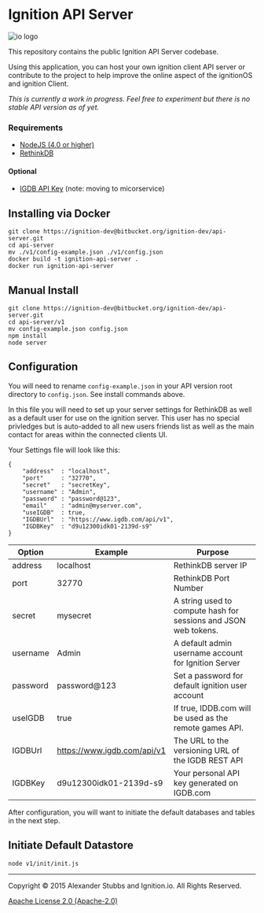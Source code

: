 # Ignition API Server

![io logo](http://i.imgur.com/G7Uwcoq.png)

This repository contains the public Ignition API Server codebase.

Using this application, you can host your own ignition client API server or contribute to the project to help improve the online aspect of the ignitionOS and ignition Client. 

*This is currently a work in progress. Feel free to experiment but there is no stable API version as of yet.*


### Requirements

* [NodeJS (4.0 or higher)](https://nodejs.org)
* [RethinkDB](http://rethinkdb.com/)

#### Optional
* [IGDB API Key](https://www.igdb.com/api/request) (note: moving to micorservice)

## Installing via Docker
	
	git clone https://ignition-dev@bitbucket.org/ignition-dev/api-server.git
	cd api-server
    mv ./v1/config-example.json ./v1/config.json
    docker build -t ignition-api-server .
    docker run ignition-api-server

## Manual Install
    git clone https://ignition-dev@bitbucket.org/ignition-dev/api-server.git
	cd api-server/v1
	mv config-example.json config.json
	npm install
	node server
	
## Configuration

You will need to rename `config-example.json` in your API version root directory to `config.json`. See install commands above.

In this file you will need to set up your server settings for RethinkDB as well as a default user for use on the ignition server. This user has no special privledges but is auto-added to all new users friends list as well as the main contact for areas within the connected clients UI.

Your Settings file will look like this:

	{
		"address"  : "localhost",  
		"port"	   : "32770",     
		"secret"   : "secretKey", 
		"username" : "Admin",
		"password" : "password@123",
		"email"    : "admin@myserver.com",
		"useIGDB"  : true,
		"IGDBUrl"  : "https://www.igdb.com/api/v1",
		"IGDBKey"  : "d9u12300idk01-2139d-s9"
	} 

| Option  |  Example | Purpose  |   
|---|---|---|
| address  |  localhost |  RethinkDB server IP  |   
| port | 32770  | RethinkDB Port Number  |   
| secret  | mysecret  | A string used to compute hash for sessions and JSON web tokens.   |   
| username  | Admin  |  A default admin username account for Ignition Server |   
|  password |  password@123 | Set a password for default ignition user account  |   
| useIGDB  | true  | If true, IDDB.com will be used as the remote games API.  |   
|  IGDBUrl | https://www.igdb.com/api/v1  | The URL to the versioning URL of the IGDB REST API |   
| IGDBKey  | d9u12300idk01-2139d-s9  | Your personal API key generated on IGDB.com  |   

After configuration, you will want to initiate the default databases and tables in the next step.
## Initiate Default Datastore
    node v1/init/init.js

----
Copyright &copy; 2015 Alexander Stubbs and Ignition.io. All Rights Reserved. 

[Apache License 2.0 (Apache-2.0)](https://tldrlegal.com/license/apache-license-2.0-%28apache-2.0%29#summary)